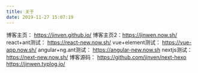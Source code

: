 ```yaml
---
title: 关于
date: 2019-11-27 15:07:19
---
```


博客主页： https://jinven.github.io/
博客主页2：https://jinwen.now.sh/
react+ant测试： https://react-new.now.sh/
vue+element测试： https://vue-app.now.sh/
angular+ng.ant测试： https://angular-new.now.sh
nextjs测试： https://next-new.now.sh/
博客源码： https://github.com/jinven/next-hexo
https://jinwen.typlog.io/

